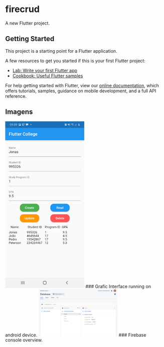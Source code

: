 # firecrud

A new Flutter project.

## Getting Started

This project is a starting point for a Flutter application.

A few resources to get you started if this is your first Flutter project:

- [Lab: Write your first Flutter app](https://flutter.dev/docs/get-started/codelab)
- [Cookbook: Useful Flutter samples](https://flutter.dev/docs/cookbook)

For help getting started with Flutter, view our
[online documentation](https://flutter.dev/docs), which offers tutorials,
samples, guidance on mobile development, and a full API reference.


## Imagens
<img src="https://github.com/petscaramussi/firebasecrud/blob/master/READMEimgs/FlutterFirebase.jpg" width="50%" hight="50%">
### Grafic Interface running on android device.
<img src="https://github.com/petscaramussi/firebasecrud/blob/master/READMEimgs/firebase.png" width="50%" hight="50%">
### Firebase console overview.
